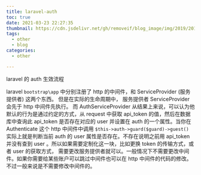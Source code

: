 ```yaml
---
title: laravel-auth
toc: true
date: 2021-03-23 22:27:35
thumbnail: https://cdn.jsdelivr.net/gh/removeif/blog_image/img/2019/20190919221611.png
tags:
  - other
  - blog
categories:
  - other

---
```


laravel 的 auth 生效流程

laravel `bootstrap\app` 中分别注册了 http 的中间件，和 ServiceProvider (服务提供者) 这两个东西。 
但是在实际的生命周期中， 服务提供者  ServiceProvider 会先于 http 中间件先执行。 而 AuthServiceProvider 从结果上来说，可以认为他默认的行为是通过约定的方式，从 request 中获取 api_token 的值，然后在数据库中查询此 api_token 是否存在对应的 user 并设置在 auth 的一个属性。当你在 Authenticate 这个 http 中间件中调用 `$this->auth->guard($guard)->guest()` 实际上就是判断当前 auth 的 user 属性是否存在。不存在说明之前用 api_token 并没有查到 user 。所以如果需要定制化这一块，比如更换 token 的传输方式，或者 user 的获取方式， 需要更改服务提供者就可以。一般情况下不需要更改中间件。如果你需要给某些账户可以跳过中间件也可以在 http 中间件的代码的修改。不过一般来说是不需要修改中间件的。


<!--more-->


